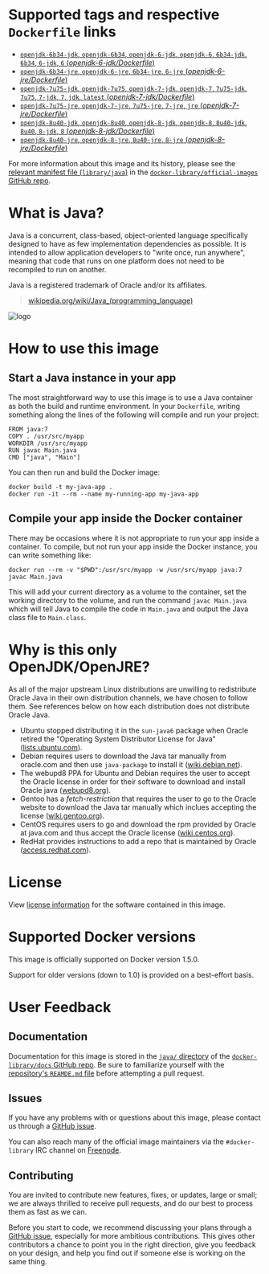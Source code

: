 # Supported tags and respective `Dockerfile` links

-	[`openjdk-6b34-jdk`, `openjdk-6b34`, `openjdk-6-jdk`, `openjdk-6`, `6b34-jdk`, `6b34`, `6-jdk`, `6` (*openjdk-6-jdk/Dockerfile*)](https://github.com/docker-library/java/blob/3faf377815bd5409f91a007b092d38a36134baf5/openjdk-6-jdk/Dockerfile)
-	[`openjdk-6b34-jre`, `openjdk-6-jre`, `6b34-jre`, `6-jre` (*openjdk-6-jre/Dockerfile*)](https://github.com/docker-library/java/blob/3faf377815bd5409f91a007b092d38a36134baf5/openjdk-6-jre/Dockerfile)
-	[`openjdk-7u75-jdk`, `openjdk-7u75`, `openjdk-7-jdk`, `openjdk-7`, `7u75-jdk`, `7u75`, `7-jdk`, `7`, `jdk`, `latest` (*openjdk-7-jdk/Dockerfile*)](https://github.com/docker-library/java/blob/4c5beb8bdb21c746bef683f18bdeddee157f61fd/openjdk-7-jdk/Dockerfile)
-	[`openjdk-7u75-jre`, `openjdk-7-jre`, `7u75-jre`, `7-jre`, `jre` (*openjdk-7-jre/Dockerfile*)](https://github.com/docker-library/java/blob/4c5beb8bdb21c746bef683f18bdeddee157f61fd/openjdk-7-jre/Dockerfile)
-	[`openjdk-8u40-jdk`, `openjdk-8u40`, `openjdk-8-jdk`, `openjdk-8`, `8u40-jdk`, `8u40`, `8-jdk`, `8` (*openjdk-8-jdk/Dockerfile*)](https://github.com/docker-library/java/blob/1992f5ab6b5b6b4748c9628125dbea37df405d99/openjdk-8-jdk/Dockerfile)
-	[`openjdk-8u40-jre`, `openjdk-8-jre`, `8u40-jre`, `8-jre` (*openjdk-8-jre/Dockerfile*)](https://github.com/docker-library/java/blob/1992f5ab6b5b6b4748c9628125dbea37df405d99/openjdk-8-jre/Dockerfile)

For more information about this image and its history, please see the [relevant manifest file (`library/java`)](https://github.com/docker-library/official-images/blob/master/library/java) in the [`docker-library/official-images` GitHub repo](https://github.com/docker-library/official-images).

# What is Java?

Java is a concurrent, class-based, object-oriented language specifically designed to have as few implementation dependencies as possible. It is intended to allow application developers to "write once, run anywhere", meaning that code that runs on one platform does not need to be recompiled to run on another.

Java is a registered trademark of Oracle and/or its affiliates.

> [wikipedia.org/wiki/Java_(programming_language)](http://en.wikipedia.org/wiki/Java_%28programming_language%29)

![logo](https://raw.githubusercontent.com/docker-library/docs/master/java/logo.png)

# How to use this image

## Start a Java instance in your app

The most straightforward way to use this image is to use a Java container as both the build and runtime environment. In your `Dockerfile`, writing something along the lines of the following will compile and run your project:

	FROM java:7
	COPY . /usr/src/myapp
	WORKDIR /usr/src/myapp
	RUN javac Main.java
	CMD ["java", "Main"]

You can then run and build the Docker image:

	docker build -t my-java-app .
	docker run -it --rm --name my-running-app my-java-app

## Compile your app inside the Docker container

There may be occasions where it is not appropriate to run your app inside a container. To compile, but not run your app inside the Docker instance, you can write something like:

	docker run --rm -v "$PWD":/usr/src/myapp -w /usr/src/myapp java:7 javac Main.java

This will add your current directory as a volume to the container, set the working directory to the volume, and run the command `javac Main.java` which will tell Java to compile the code in `Main.java` and output the Java class file to `Main.class`.

# Why is this only OpenJDK/OpenJRE?

As all of the major upstream Linux distributions are unwilling to redistribute Oracle Java in their own distribution channels, we have chosen to follow them. See references below on how each distribution does not distribute Oracle Java.

-	Ubuntu stopped distributing it in the `sun-java6` package when Oracle retired the "Operating System Distributor License for Java" ([lists.ubuntu.com](https://lists.ubuntu.com/archives/ubuntu-security-announce/2011-December/001528.html)).
-	Debian requires users to download the Java tar manually from oracle.com and then use `java-package` to install it ([wiki.debian.net](https://wiki.debian.org/Java/Sun)).
-	The webupd8 PPA for Ubuntu and Debian requires the user to accept the Oracle license in order for their software to download and install Oracle java ([webupd8.org](http://www.webupd8.org/2012/09/install-oracle-java-8-in-ubuntu-via-ppa.html)).
-	Gentoo has a *fetch-restriction* that requires the user to go to the Oracle website to download the Java tar manually which inclues accepting the license ([wiki.gentoo.org](https://wiki.gentoo.org/wiki/Java)).
-	CentOS requires users to go and download the rpm provided by Oracle at java.com and thus accept the Oracle license ([wiki.centos.org](https://wiki.centos.org/HowTos/JavaRuntimeEnvironment)).
-	RedHat provides instructions to add a repo that is maintained by Oracle ([access.redhat.com](https://access.redhat.com/solutions/732883)).

# License

View [license information](http://openjdk.java.net/legal/gplv2+ce.html) for the software contained in this image.

# Supported Docker versions

This image is officially supported on Docker version 1.5.0.

Support for older versions (down to 1.0) is provided on a best-effort basis.

# User Feedback

## Documentation

Documentation for this image is stored in the [`java/` directory](https://github.com/docker-library/docs/tree/master/java) of the [`docker-library/docs` GitHub repo](https://github.com/docker-library/docs). Be sure to familiarize yourself with the [repository's `REAMDE.md` file](https://github.com/docker-library/docs/blob/master/README.md) before attempting a pull request.

## Issues

If you have any problems with or questions about this image, please contact us through a [GitHub issue](https://github.com/docker-library/java/issues).

You can also reach many of the official image maintainers via the `#docker-library` IRC channel on [Freenode](https://freenode.net).

## Contributing

You are invited to contribute new features, fixes, or updates, large or small; we are always thrilled to receive pull requests, and do our best to process them as fast as we can.

Before you start to code, we recommend discussing your plans through a [GitHub issue](https://github.com/docker-library/java/issues), especially for more ambitious contributions. This gives other contributors a chance to point you in the right direction, give you feedback on your design, and help you find out if someone else is working on the same thing.
